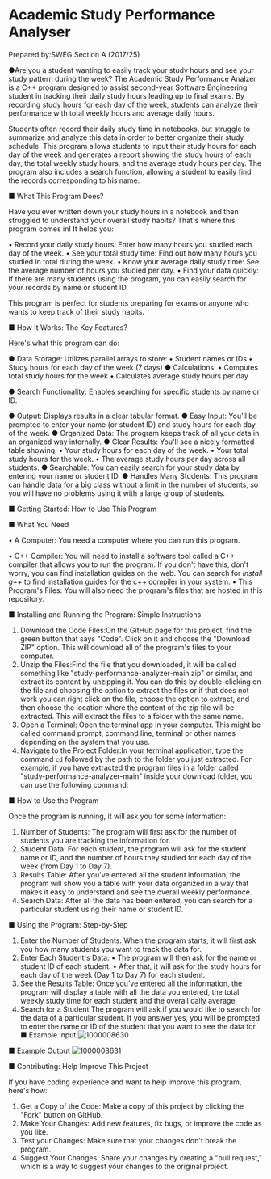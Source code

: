 # Academic Study Performance Analyser 
Prepared by:SWEG Section A (2017/25)

●Are you a student wanting to easily track your study hours and see your study pattern during the week?
The Academic Study Performance Analzer is a C++ program designed to assist second-year Software Engineering student in tracking their daily study hours leading up to final exams. By recording study hours for each day of the week, students can analyze their performance with total weekly hours and average daily hours.

Students often record their daily study time in notebooks, but struggle to summarize and analyze this data in order to better organize their study schedule.
This program allows students to input their study hours for each day of the week and generates a report showing the study hours of each day, the total weekly study hours, and the average study hours per day. The program also includes a search function, allowing a student to easily find the records corresponding to his name.

■ What This Program Does?

Have you ever written down your study hours in a notebook and then struggled to understand your overall study habits? That's where this program comes in! It helps you:

•  Record your daily study hours: Enter how many hours you studied each day of the week.
•  See your total study time: Find out how many hours you studied in total during the week.
•  Know your average daily study time: See the average number of hours you studied per day.
•  Find your data quickly: If there are many students using the program, you can easily search for your records by name or student ID.

This program is perfect for students preparing for exams or anyone who wants to keep track of their study habits.

■ How It Works: The Key Features? 

Here's what this program can do:

 ● Data Storage: Utilizes parallel arrays to store:
        • Student names or IDs
        • Study hours for each day of the week (7 days)
 ● Calculations:
        • Computes total study hours for the week
        • Calculates average study hours per day

 ● Search Functionality: Enables searching for specific students by name or ID.

 ● Output: Displays results in a clear tabular format.
 ● Easy Input: You'll be prompted to enter your name (or student ID) and study hours for each day of the week.
 ● Organized Data: The program keeps track of all your data in an organized way internally.
 ● Clear Results: You'll see a nicely formatted table showing:
    •  Your study hours for each day of the week.
    •  Your total study hours for the week.
    •  The average study hours per day across all students.
    ● Searchable: You can easily search for your study data by entering your name or student ID.
    ● Handles Many Students: This program can handle data for a big class without a limit in the number of students, so you will have no problems using it with a large group of students.

■ Getting Started: How to Use This Program

■ What You Need

• A Computer: You need a computer where you can run this program.

• C++ Compiler: You will need to install a software tool called a C++ compiler that allows you to run the program. If you don't have this, don't worry, you can find installation guides on the web. You can search for *install g++* to find installation guides for the c++ compiler in your system.
• This Program's Files: You will also need the program's files that are hosted in this repository.

■ Installing and Running the Program: Simple Instructions

1. Download the Code Files:On the GitHub page for this project, find the green button that says "Code". Click on it and choose the "Download ZIP" option. This will download all of the program's files to your computer.
2. Unzip the Files:Find the file that you downloaded, it will be called something like "study-performance-analyzer-main.zip" or similar, and extract its content by unzipping it. You can do this by double-clicking on the file and choosing the option to extract the files or if that does not work you can right click on the file, choose the option to extract, and then choose the location where the content of the zip file will be extracted. This will extract the files to a folder with the same name.
3. Open a Terminal: Open the terminal app in your computer. This might be called command prompt, command line, terminal or other names depending on the system that you use.
4. Navigate to the Project Folder:In your terminal application, type the command `cd` followed by the path to the folder you just extracted. For example, if you have extracted the program files in a folder called "study-performance-analyzer-main" inside your download folder, you can use the following command:
   
■ How to Use the Program

Once the program is running, it will ask you for some information:

1. Number of Students: The program will first ask for the number of students you are tracking the information for.
2. Student Data: For each student, the program will ask for the student name or ID, and the number of hours they studied for each day of the week (from Day 1 to Day 7).
3. Results Table: After you've entered all the student information, the program will show you a table with your data organized in a way that makes it easy to understand and see the overall weekly performance.
4. Search Data: After all the data has been entered, you can search for a particular student using their name or student ID.

■ Using the Program: Step-by-Step

1. Enter the Number of Students: When the program starts, it will first ask you how many students you want to track the data for.
2. Enter Each Student's Data:
  •  The program will then ask for the name or student ID of each student.
  •  After that, it will ask for the study hours for each day of the week (Day 1 to Day 7) for each student.
3. See the Results Table: Once you’ve entered all the information, the program will display a table with all the data you entered, the total weekly study time for each student and the overall daily average.
4. Search for a Student The program will ask if you would like to search for the data of a particular student. If you answer yes, you will be prompted to enter the name or ID of the student that you want to see the data for.
■ Example input
![1000008630](https://github.com/user-attachments/assets/6606ae4d-838d-4f57-a39c-0017eda6ec9c)

■ Example Output
![1000008631](https://github.com/user-attachments/assets/e00b4161-570e-4fe8-97c9-5f308deb4feb)

■ Contributing: Help Improve This Project

If you have coding experience and want to help improve this program, here's how:

1. Get a Copy of the Code: Make a copy of this project by clicking the "Fork" button on GitHub.
2. Make Your Changes: Add new features, fix bugs, or improve the code as you like.
3. Test your Changes: Make sure that your changes don't break the program.
4. Suggest Your Changes: Share your changes by creating a "pull request," which is a way to suggest your changes to the original project.
